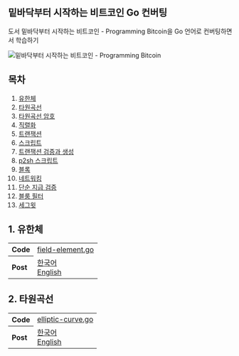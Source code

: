 ## 밑바닥부터 시작하는 비트코인 Go 컨버팅

도서 밑바닥부터 시작하는 비트코인 - Programming Bitcoin을 Go 언어로 컨버팅하면서 학습하기

![밑바닥부터 시작하는 비트코인 - Programming Bitcoin](https://image.aladin.co.kr/product/21431/49/cover500/k422636996_1.jpg)

## 목차

1. [유한체](#1-유한체)
2. [타원곡선](#2-타원곡선)
3. [타원곡선 암호](#3-타원곡선-암호)
4. [직렬화](#4-직렬화)
5. [트랜잭션](#5-트랜잭션)
6. [스크립트](#6-스크립트)
7. [트랜잭션 검증과 생성](#7-트랜잭션-검증과-생성)
8. [p2sh 스크립트](#8-p2sh-스크립트)
9. [블록](#9-블록)
10. [네트워킹](#10-네트워킹)
11. [단순 지급 검증](#11-단순-지급-검증)
12. [블룸 필터](#12-블룸-필터)
13. [세그윗](#13-세그윗)

## 1. 유한체

<table>
  <tbody>
    <tr>
      <th align="left">Code</th>
      <td><a href="./chapter1-finite-field/field-element.go">field-element.go</a></td>
    </tr>
    <tr>
      <th align="left">Post</th>
      <td><a href="https://jaychae.github.io/programming-bitcoin-go/chapter1-finite-field/index.html">한국어</a>
      <br/>
      <a href="https://jaychae.github.io/programming-bitcoin-go/chapter1-finite-field/en.html">English</a>
      </td>
    </tr>
  </tbody>
  </table>

## 2. 타원곡선

<table>
  <tbody>
    <tr>
      <th align="left">Code</th>
      <td><a href="./chapter2-elliptic-curve/elliptic-curve.go">elliptic-curve.go</a></td>
    </tr>
    <tr>
      <th align="left">Post</th>
      <td><a href="https://jaychae.github.io/programming-bitcoin-go/chapter2-elliptic-curve/index.html">한국어</a>
      <br/>
      <a href="https://jaychae.github.io/programming-bitcoin-go/chapter2-elliptic-curve/en.html">English</a>
      </td>
    </tr>
  </tbody>
  </table>
